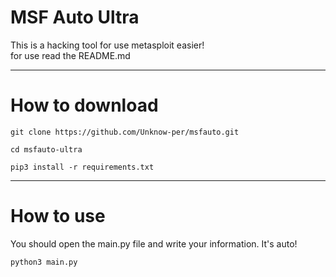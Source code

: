 <h1>MSF Auto Ultra </h1>
<p>
This is a hacking tool for use metasploit easier! 
<br />
for use read the README.md
</p>

<hr>

<h1>How to download</h1>

```
git clone https://github.com/Unknow-per/msfauto.git

cd msfauto-ultra

pip3 install -r requirements.txt
```

<hr>

<h1>How to use</h1>

<p>You should open the main.py file and write your information. It's auto! </p>

```
python3 main.py
```
